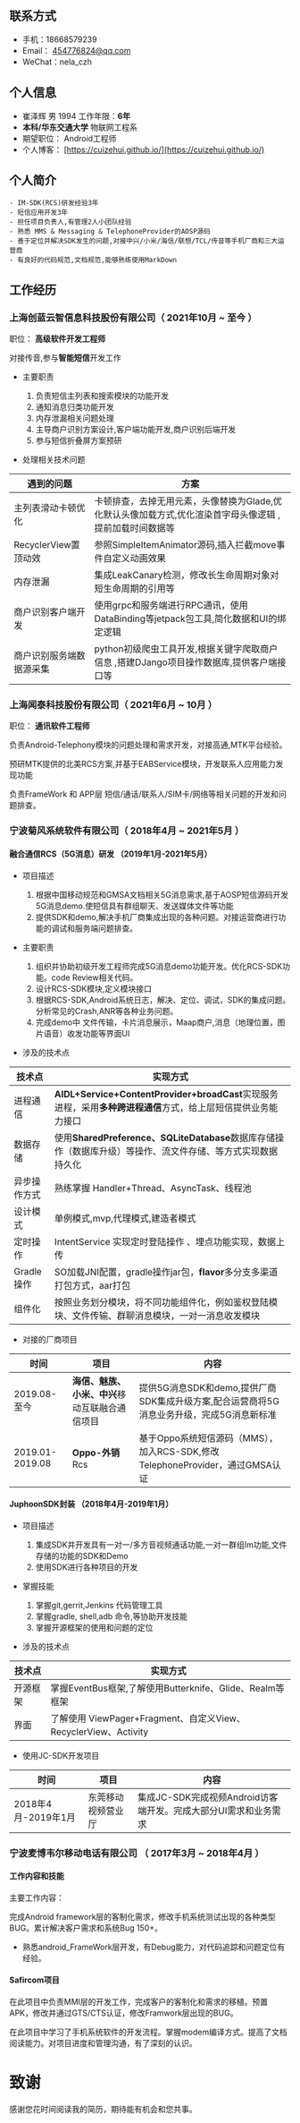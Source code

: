 ## 联系方式

- 手机：18668579239    
- Email： 454776824@qq.com   
- WeChat：nela_czh

## 个人信息

- 崔泽辉 男 1994                             工作年限：**6年**
- **本科/华东交通大学**                        物联网工程系 
- 期望职位：                                  Android工程师
- 个人博客： [https://cuizehui.github.io/](https://cuizehui.github.io/) 

## 个人简介

    - IM-SDK(RCS)研发经验3年
    - 短信应用开发3年
    - 担任项目负责人,有管理2人小团队经验
    - 熟悉 MMS & Messaging & TelephoneProvider的AOSP源码
    - 善于定位并解决SDK发生的问题,对接中兴/小米/海信/联想/TCL/传音等手机厂商和三大运营商
    - 有良好的代码规范,文档规范,能够熟练使用MarkDown

## 工作经历

### **上海创蓝云智信息科技股份有限公司**（ 2021年10月 ~ 至今 ）

职位： **高级软件开发工程师** 

对接传音,参与**智能短信**开发工作

- 主要职责

    1. 负责短信主列表和搜索模块的功能开发
    2. 通知消息归类功能开发
    3. 内存泄漏相关问题处理 
    4. 主导商户识别方案设计,客户端功能开发,商户识别后端开发
    5. 参与短信折叠屏方案预研
    
- 处理相关技术问题

| 遇到的问题            | 方案                                                       |
|------------------|----------------------------------------------------------|
| 主列表滑动卡顿优化        | 卡顿排查，去掉无用元素，头像替换为Glade,优化默认头像加载方式,优化渲染首字母头像逻辑 ,提前加载时间数据等 |
| RecyclerView置顶动效 | 参照SimpleItemAnimator源码,插入拦截move事件自定义动画效果                 |
| 内存泄漏             | 集成LeakCanary检测，修改长生命周期对象对短生命周期的引用等                       |
| 商户识别客户端开发        | 使用grpc和服务端进行RPC通讯，使用DataBinding等jetpack包工具,简化数据和UI的绑定逻辑  |
| 商户识别服务端数据源采集     | python初级爬虫工具开发,根据关键字爬取商户信息 ,搭建DJango项目操作数据库,提供客户端接口等     |


### **上海闻泰科技股份有限公司**（ 2021年6月 ~ 10月 ）

职位： **通讯软件工程师**

负责Android-Telephony模块的问题处理和需求开发，对接高通,MTK平台经验。

预研MTK提供的北美RCS方案,并基于EABService模块，开发联系人应用能力发现功能

负责FrameWork 和 APP层 短信/通话/联系人/SIM卡/网络等相关问题的开发和问题排查。

### **宁波菊风系统软件有限公司**（ 2018年4月 ~ 2021年5月 ）

#### 融合通信RCS（5G消息）研发 （2019年1月-2021年5月）

- 项目描述
    
    1. 根据中国移动规范和GMSA文档相关5G消息需求,基于AOSP短信源码开发5G消息demo.使短信具有群组聊天、发送媒体文件等功能
    2. 提供SDK和demo,解决手机厂商集成出现的各种问题。对接运营商进行功能的调试和服务端问题排查。
        
- 主要职责
    
    1. 组织并协助初级开发工程师完成5G消息demo功能开发。优化RCS-SDK功能。code Review相关代码。
    2. 设计RCS-SDK模块,定义模块接口
    4. 根据RCS-SDK,Android系统日志，解决、定位、调试，SDK的集成问题。分析常见的Crash,ANR等各种业务问题。
    5. 完成demo中 文件传输，卡片消息展示，Maap商户,消息（地理位置，图片语音）收发功能等界面UI

- 涉及的技术点

| 技术点      | 实现方式                                                                           |
|----------|--------------------------------------------------------------------------------|
| 进程通信     | **AIDL+Service+ContentProvider+broadCast**实现服务进程，采用**多种跨进程通信**方式，给上层短信提供业务能力接口 |
| 数据存储     | 使用**SharedPreference、SQLiteDatabase**数据库存储操作（数据库升级）等操作、流文件存储、等方式实现数据持久化        |
| 异步操作方式   | 熟练掌握 Handler+Thread、AsyncTask、线程池                                              |
| 设计模式     | 单例模式,mvp,代理模式,建造者模式                                                            |
| 定时操作     | IntentService 实现定时登陆操作 、埋点功能实现，数据上传                                            |
| Gradle操作 | SO加载JNI配置，gradle操作jar包，**flavor**多分支多渠道打包方式，aar打包                              |
| 组件化      | 按照业务划分模块，将不同功能组件化，例如鉴权登陆模块、文件传输、群聊消息模块，一对一消息收发模块                               |

- 对接的厂商项目

| 时间              | 项目                        | 内容                                                       |
|-----------------|---------------------------|----------------------------------------------------------|
| 2019.08-至今      | **海信、魅族、小米、中兴**移动互联融合通信项目 | 提供5G消息SDK和demo,提供厂商SDK集成升级方案,配合运营商将5G消息业务升级，完成5G消息新标准    |
| 2019.01-2019.08 | **Oppo-外销**Rcs            | 基于Oppo系统短信源码（MMS），加入RCS-SDK,修改TelephoneProvider，通过GMSA认证 |
    
#### JuphoonSDK封装 （2018年4月-2019年1月）

- 项目描述
    
    1. 集成SDK并开发具有一对一/多方音视频通话功能,一对一群组Im功能,文件存储的功能的SDK和Demo
    2. 使用SDK进行各种项目的开发
       
- 掌握技能
    
    1. 掌握git,gerrit,Jenkins 代码管理工具
    2.  掌握gradle, shell,adb 命令,等协助开发技能
    3. 掌握开源框架的使用和问题的定位
        
- 涉及的技术点
  
| 技术点  | 实现方式                                                  |
|------|-------------------------------------------------------|
| 开源框架 | 掌握EventBus框架,了解使用Butterknife、Glide、Realm等框架           |
| 界面   | 了解使用 ViewPager+Fragment、自定义View、RecyclerView、Activity |
 
- 使用JC-SDK开发项目
    
| 时间              | 项目                 | 内容                                                                       |
|-----------------|--------------------|--------------------------------------------------------------------------|
| 2018年4月-2019年1月 | 东莞移动视频营业厅          | 集成JC-SDK完成视频Android访客端开发。完成大部分UI需求和业务需求                                  |

### **宁波麦博韦尔移动电话有限公司** （ 2017年3月 ~ 2018年4月 ）

#### 工作内容和技能

主要工作内容：

完成Android framework层的客制化需求，修改手机系统测试出现的各种类型BUG。累计解决客户需求和系统Bug 150+。

- 熟悉android_FrameWork层开发，有Debug能力，对代码追踪和问题定位有经验。

#### Safircom项目 

在此项目中负责MMI层的开发工作，完成客户的客制化和需求的移植。预置APK，修改并通过GTS/CTS认证，修改Framwork层出现的BUG。

在此项目中学习了手机系统软件的开发流程。掌握modem编译方式。提高了文档阅读能力。对项目进度和管理沟通，有了深刻的认识。

# 致谢

感谢您花时间阅读我的简历，期待能有机会和您共事。


